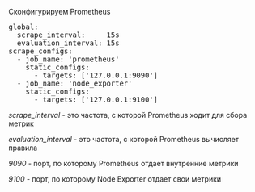 Сконфигурируем Prometheus

<pre class="file" data-filename="prometheus.yaml" data-target="replace">
global:
  scrape_interval:     15s
  evaluation_interval: 15s
scrape_configs:
  - job_name: 'prometheus'
    static_configs:
      - targets: ['127.0.0.1:9090']
  - job_name: 'node_exporter'
    static_configs:
      - targets: ['127.0.0.1:9100']
</pre>

_scrape\_interval_ - это частота, с которой Prometheus ходит для сбора метрик

_evaluation\_interval_ - это частота, с которой Prometheus вычисляет правила

_9090_ - порт, по которому Prometheus отдает внутренние метрики

_9100_ - порт, по которому Node Exporter отдает свои метрики
